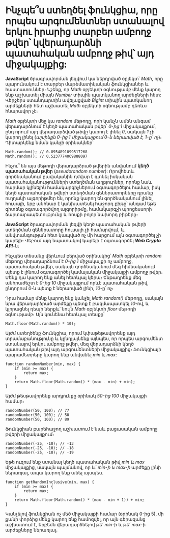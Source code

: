 # Ինչպե՞ս ստեղծել ֆունկցիա, որը որպես արգումենտներ ստանալով երկու իրարից տարբեր ամբողջ թվեր՝ կվերադարձնի պատահական ամբողջ թիվ՝ այդ միջակայքից:

**JavaScript** ծրագրավորման լեզվում կա ներդրված օբյեկտ՝ _Math_, որը պարունակում է տարբեր մաթեմատիկական ֆունկցիաներ և հաստատուններ։ Նշենք, որ _Math_ օբյեկտի օգնությամբ մենք կարող ենք աշխատել միայն _Number_ տիպին պատկանող արժեքների հետ: Վերջերս ստանդարտին ավելացված _BigInt_ տիպին պատկանող արժեքների հետ աշխատել _Math_ օբյեկտի օգնությամբ դեռևս հնարավոր չէ։

_Math_ օբյեկտի մեջ կա _random_ մեթոդը, որի կանչն ամեն անգամ վերադարձնում է կեղծ պատահական թվեր՝ _0-ից 1_ միջակայքում, ընդ որում այդ վերադարձված թիվը կարող է լինել _0_, սակայն _1_ չի կարող լինել (_այսինքն 0-ից 1 միջակայքում 0-ն ներառված է, 1-ը՝ ոչ_)։ Դիտարկենք նման կանչի օրինակներ՝

```
Math.random(); // 0.8954891099517268
Math.random(); // 0.5237774069888097
```

Ինչու՞ են այս մեթոդի վերադարձրած թվերին անվանում **կեղծ պատահական թվեր** (_pseudorandom number_): Որովհետև գործնականում բավականին դժվար է գտնել իսկական պատահականությունների ստեղծման աղբյուրներ, որոնք նաև հարմար կլինեյին համակարգիչներում օգտագործելու համար, իսկ կեղծ պատահական թվերի ստեղծման գեներատորները դրանք ուղղակի ալգորիթմեր են, որոնք կարող են գործնականում լինել հուսալի, երբ անհնար է կանխատեսել հաջորդ բիթը՝ անգամ եթե գիտենք օգտագործվող ալգորիթմը, համակարգչի պրոցեսսորի ճարտարապետությունը և հոսքի բոլոր նախորդ բիթերը։

**JavaScript** ծրագրավորման լեզվի կեղծ պատահական թվերի ստեղծման գեներատորը հուսալի չի համարվում, և անվտանգության հետ կապված ոչ մի հարցում այն օգտագործել չի կարելի։ Վեբում այդ նպատակով կարելի է օգտագործել **_Web Crypto API_**-ն։

Ինչպես տեսանք վերևում բերված օրինակից՝ _Math_ օբյեկտի _random_ մեթոդը վերադարձնում է _0-ից 1_ միջակայքի ոչ ամբողջ, պատահական թվեր, սակայն գործնականում մեզ հիմնականում պետք է լինում օգտագործել կամայական միջակայքի ամբողջ թվեր։ Մենք դա կարող ենք անել հետևյալ կերպ։ Ենթադրենք մեզ անհրաժեշտ է _0-ից 10_ միջակայքում որևէ պատահական թիվ, ընդորում _0_-ն պետք է ներառված լինի, _10_-ը՝ ոչ։

Դրա համար մենք կարող ենք կանչել _Math.random()_ մեթոդը, սակայն նրա վերադարձրած արժեքը պետք է բազմապատկել _10_-ով, և կլորացնել դեպի ներքև՝ նույն _Math_ օբյեկտի _floor_ մեթոդի օգնությամբ։ Այն կունենա հետևյալ տեսքը՝

```
Math.floor(Math.random() * 10);
```

Այժմ ստեղծենք ֆունկցիա, որում կփաթեթավորենք այդ տրամաբանությունը և կընդլայնենք այնպես, որ որպես արգումենտ ստանալով երկու ամբողջ թվեր, մեզ վերադարձնի կեղծ պատահական թիվ այդ արգումենտների միջակայքից։ Ֆունկցիայի պարամետրերը կարող ենք անվանել _min_ և _max_:

```
function randomNumber(min, max) {
    if (min >= max) {
        return max;
    }
    return Math.floor(Math.random() * (max - min) + min);
}
```

Այժմ թեսթավորենք արդյունքը օրինակ _50-ից 100_ միջակայքի համար։

```
randomNumber(50, 100); // 77
randomNumber(50, 100); // 50
randomNumber(50, 100); // 89
```

Ֆունկցիան բարեհաջող աշխատում է նաև բացասական ամբողջ թվերի միջակայքում։

```
randomNumber(-25, -10); // -13
randomNumber(-25, -10); // -18
randomNumber(-25, -10); // -19
```

Եթե ուզում ենք ստանալ կեղծ պատահական թիվ _min և max_ միջակայքից, սակայն պայմանով, որ և՛ _min-ի և max-ի_ արժեքը լինի ներառյալ, ապա կարող ենք անել այսպես․

```
function getRandomInclusive(min, max) {
    if (min >= max) {
        return max;
    }
    return Math.floor(Math.random() * (max - min + 1)) + min;
}
```

Կանչելով ֆունկցիան ոչ մեծ միջակայքի համար (օրինակ 0-ից 5), մի քանի փորձից մենք կարող ենք համոզվել, որ այն գերազանց աշխատում է, երբեմն վերադարձնելով թե՛ _min_-ի և թե՛ _max_-ի արժեքները ներառյալ։

